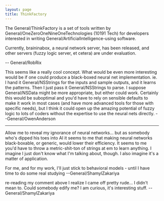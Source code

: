 ```yaml
---
layout: page
title: ThinkFactory
---
```




The General/ThinkFactory is a set of tools written by General/OneZeroOneNineOneTechnologies (10191 Tech) for developers interested in writing General/ArtificialIntelligence-using software.

Currently, braininabox, a neural network server, has been released, and other servers (fuzzy logic server, et cetera) are under evaluation.

-- General/RobRix

This seems like a really cool concept.  What would be even more interesting would be if one could produce a black-boxed neural net implementation.  ie. I hand it General/NSStrings for the inputs and sample outputs, and it learns the patterns.  Then I just pass it General/NSStrings to parse.  I suppose General/NSData might be more appropriate, but either could work.  Certainly this would be suboptimal and you'd have to rely on sensible defaults to make it work in most cases (and have more advanced tools for those with specific needs), but I think it could open up the amazing potential of fuzzy logic to lots of coders without the expertise to use the neural nets directly. --General/OwenAnderson

----

Allow me to reveal my ignorance of neural networks... but as somebody who's dipped his toes into AI it seems to me that making neural networks black-boxable, or generic, would lower their efficiency. It seems to me you'd have to throw a metric-shit-ton of strings at em to learn anything. I imagine I just don't know what I'm talking about, though. I also imagine it's a matter of application.

For me, and for my work, I'll just stick to behavioral models - until I have time to do some real studying --General/ShamylZakariya

re-reading my comment above I realize I came off pretty rude... I didn't mean to. Could somebody edify me? I am curious, it's interesting stuff. --General/ShamylZakariya
